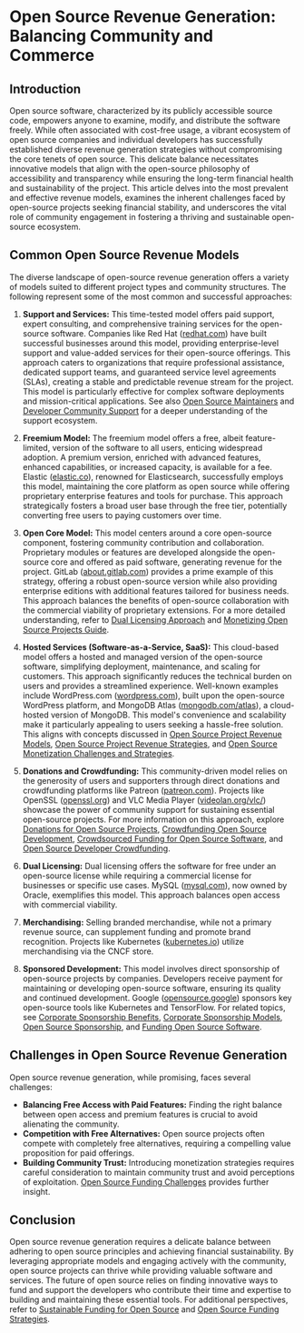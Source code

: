 # Open Source Revenue Generation: Balancing Community and Commerce

## Introduction

Open source software, characterized by its publicly accessible source code, empowers anyone to examine, modify, and distribute the software freely. While often associated with cost-free usage, a vibrant ecosystem of open source companies and individual developers has successfully established diverse revenue generation strategies without compromising the core tenets of open source. This delicate balance necessitates innovative models that align with the open-source philosophy of accessibility and transparency while ensuring the long-term financial health and sustainability of the project. This article delves into the most prevalent and effective revenue models, examines the inherent challenges faced by open-source projects seeking financial stability, and underscores the vital role of community engagement in fostering a thriving and sustainable open-source ecosystem.

## Common Open Source Revenue Models

The diverse landscape of open-source revenue generation offers a variety of models suited to different project types and community structures. The following represent some of the most common and successful approaches:

1. **Support and Services:** This time-tested model offers paid support, expert consulting, and comprehensive training services for the open-source software. Companies like Red Hat ([redhat.com](https://www.redhat.com)) have built successful businesses around this model, providing enterprise-level support and value-added services for their open-source offerings. This approach caters to organizations that require professional assistance, dedicated support teams, and guaranteed service level agreements (SLAs), creating a stable and predictable revenue stream for the project. This model is particularly effective for complex software deployments and mission-critical applications. See also [Open Source Maintainers](https://www.license-token.com/wiki/open-source-maintainers) and [Developer Community Support](https://www.license-token.com/wiki/developer-community-support) for a deeper understanding of the support ecosystem.

2. **Freemium Model:** The freemium model offers a free, albeit feature-limited, version of the software to all users, enticing widespread adoption. A premium version, enriched with advanced features, enhanced capabilities, or increased capacity, is available for a fee. Elastic ([elastic.co](https://www.elastic.co)), renowned for Elasticsearch, successfully employs this model, maintaining the core platform as open source while offering proprietary enterprise features and tools for purchase. This approach strategically fosters a broad user base through the free tier, potentially converting free users to paying customers over time.

3. **Open Core Model:** This model centers around a core open-source component, fostering community contribution and collaboration. Proprietary modules or features are developed alongside the open-source core and offered as paid software, generating revenue for the project. GitLab ([about.gitlab.com](https://about.gitlab.com/)) provides a prime example of this strategy, offering a robust open-source version while also providing enterprise editions with additional features tailored for business needs. This approach balances the benefits of open-source collaboration with the commercial viability of proprietary extensions. For a more detailed understanding, refer to [Dual Licensing Approach](https://www.license-token.com/wiki/dual-licensing-approach) and [Monetizing Open Source Projects Guide](https://www.license-token.com/wiki/monetizing-open-source-projects-guide).

4. **Hosted Services (Software-as-a-Service, SaaS):** This cloud-based model offers a hosted and managed version of the open-source software, simplifying deployment, maintenance, and scaling for customers. This approach significantly reduces the technical burden on users and provides a streamlined experience. Well-known examples include WordPress.com ([wordpress.com](https://wordpress.com)), built upon the open-source WordPress platform, and MongoDB Atlas ([mongodb.com/atlas](https://www.mongodb.com/atlas)), a cloud-hosted version of MongoDB. This model's convenience and scalability make it particularly appealing to users seeking a hassle-free solution. This aligns with concepts discussed in [Open Source Project Revenue Models](https://www.license-token.com/wiki/open-source-project-revenue-models), [Open Source Project Revenue Strategies](https://www.license-token.com/wiki/open-source-project-revenue-strategies), and [Open Source Monetization Challenges and Strategies](https://www.license-token.com/wiki/open-source-monetization-challenges-and-strategies).

5. **Donations and Crowdfunding:** This community-driven model relies on the generosity of users and supporters through direct donations and crowdfunding platforms like Patreon ([patreon.com](https://www.patreon.com)). Projects like OpenSSL ([openssl.org](https://www.openssl.org/)) and VLC Media Player ([videolan.org/vlc/](https://videolan.org/vlc/)) showcase the power of community support for sustaining essential open-source projects. For more information on this approach, explore [Donations for Open Source Projects](https://www.license-token.com/wiki/donations-for-open-source-projects), [Crowdfunding Open Source Development](https://www.license-token.com/wiki/crowdfunding-open-source-development), [Crowdsourced Funding for Open Source Software](https://www.license-token.com/wiki/crowdsourced-funding-for-open-source-software), and [Open Source Developer Crowdfunding](https://www.license-token.com/wiki/open-source-developer-crowdfunding).

6. **Dual Licensing:** Dual licensing offers the software for free under an open-source license while requiring a commercial license for businesses or specific use cases. MySQL ([mysql.com](https://www.mysql.com/)), now owned by Oracle, exemplifies this model. This approach balances open access with commercial viability.

7. **Merchandising:** Selling branded merchandise, while not a primary revenue source, can supplement funding and promote brand recognition. Projects like Kubernetes ([kubernetes.io](https://kubernetes.io/)) utilize merchandising via the CNCF store.

8. **Sponsored Development:** This model involves direct sponsorship of open-source projects by companies. Developers receive payment for maintaining or developing open-source software, ensuring its quality and continued development. Google ([opensource.google](https://opensource.google/)) sponsors key open-source tools like Kubernetes and TensorFlow. For related topics, see [Corporate Sponsorship Benefits](https://www.license-token.com/wiki/corporate-sponsorship-benefits), [Corporate Sponsorship Models](https://www.license-token.com/wiki/corporate-sponsorship-models), [Open Source Sponsorship](https://www.license-token.com/wiki/open-source-sponsorship), and [Funding Open Source Software](https://www.license-token.com/wiki/funding-open-source-software).

## Challenges in Open Source Revenue Generation

Open source revenue generation, while promising, faces several challenges:

* **Balancing Free Access with Paid Features:** Finding the right balance between open access and premium features is crucial to avoid alienating the community.
* **Competition with Free Alternatives:** Open source projects often compete with completely free alternatives, requiring a compelling value proposition for paid offerings.
* **Building Community Trust:** Introducing monetization strategies requires careful consideration to maintain community trust and avoid perceptions of exploitation. [Open Source Funding Challenges](https://www.license-token.com/wiki/open-source-funding-challenges) provides further insight.

## Conclusion

Open source revenue generation requires a delicate balance between adhering to open source principles and achieving financial sustainability. By leveraging appropriate models and engaging actively with the community, open source projects can thrive while providing valuable software and services. The future of open source relies on finding innovative ways to fund and support the developers who contribute their time and expertise to building and maintaining these essential tools. For additional perspectives, refer to [Sustainable Funding for Open Source](https://www.license-token.com/wiki/sustainable-funding-for-open-source) and [Open Source Funding Strategies](https://www.license-token.com/wiki/open-source-funding-strategies).